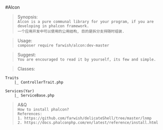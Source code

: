 #Alcon

> Synopsis:  
`Alcon is a pure communal library for your program, if you are developing in phalcon framework.`    
`一个应用开发中可以使用的公用结构, 目的是拆分支持随时组装.`  

> Usage:  
`composer require farwish/alcon:dev-master`  

> Suggest:  
`You are encouraged to read it by yourself, its few and simple.`  

> Classes:  

```
Traits  
    |_ ControllerTrait.php  

Services(Yar)  
    |_ ServiceBase.php  
```

> A&Q  
`How to install phalcon?`  
`References:`  
`1. https://github.com/farwish/delicateShell/tree/master/lnmp`  
`2. https://docs.phalconphp.com/en/latest/reference/install.html`  
